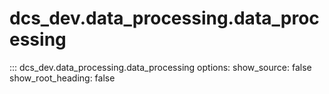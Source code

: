# dcs_dev.data_processing.data_processing

::: dcs_dev.data_processing.data_processing
    options:
      show_source: false
      show_root_heading: false
